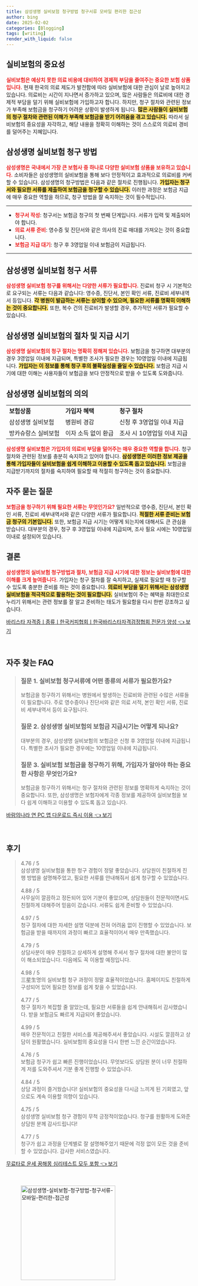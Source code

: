 ```yaml
---
title: 삼성생명 실비보험 청구방법 청구서류 모바일 편리한 접근성
author: bing
date: 2025-02-02
categories: [Blogging]
tags: [writing]
render_with_liquid: false
---
```



<h2 id='실비보험의 중요성'>실비보험의 중요성</h2>

<p><b><span style="color: #ee2323;">실비보험은 예상치 못한 의료 비용에 대비하여 경제적 부담을 줄여주는 중요한 보험 상품입니다.</span></b> 현재 한국의 의료 제도가 발전함에 따라 실비보험에 대한 관심이 날로 높아지고 있습니다. 의료비는 시간이 지나면서 증가하고 있으며, 많은 사람들은 의료비에 대한 경제적 부담을 덜기 위해 실비보험에 가입하고자 합니다. 하지만, 청구 절차와 관련된 정보가 부족해 보험금을 청구하기 어려운 상황이 발생하게 됩니다. <b><span style="background-color: #ffe066;">많은 사람들이 실비보험의 청구 절차와 관련된 이해가 부족해 보험금을 받기 어려움을 겪고 있습니다.</span></b> 따라서 실비보험의 중요성을 자각하고, 해당 내용을 정확히 이해하는 것이 스스로의 의료비 경비를 덜어주는 지혜입니다.</p>

<h2 id='삼성생명 실비보험 청구 방법'>삼성생명 실비보험 청구 방법</h2>

<p><b><span style="color: #ee2323;">삼성생명은 국내에서 가장 큰 보험사 중 하나로 다양한 실비보험 상품을 보유하고 있습니다.</span></b> 소비자들은 삼성생명의 실비보험을 통해 보다 안정적이고 효과적으로 의료비를 커버할 수 있습니다. 삼성생명의 청구방법은 다음과 같은 절차로 진행됩니다. <b><span style="background-color: #ffe066;">가입자는 청구서와 필요한 서류를 제출하여 보험금을 청구할 수 있습니다.</span></b> 이러한 과정은 보험금 지급에 매우 중요한 역할을 하므로, 청구 방법을 잘 숙지하는 것이 필수적입니다.</p>

<hr />

<ul>
    <li><b><span style="color: #ee2323;">청구서 작성</span></b>: 청구서는 보험금 청구의 첫 번째 단계입니다. 서류가 입력 및 제출되어야 합니다.</li>
    <li><b><span style="color: #ee2323;">의료 서류 준비</span></b>: 영수증 및 진단서와 같은 의사의 진료 매대를 가져오는 것이 중요합니다.</li>
    <li><b><span style="color: #ee2323;">보험금 지급 대기</span></b>: 청구 후 3영업일 이내 보험금이 지급됩니다.</li>
</ul>

<hr />

<h2 id='삼성생명 실비보험 청구 서류'>삼성생명 실비보험 청구 서류</h2>

<p><b><span style="color: #ee2323;">삼성생명 실비보험 청구를 위해서는 다양한 서류가 필요합니다.</span></b> 진료비 청구 시 기본적으로 요구되는 서류는 다음과 같습니다: 영수증, 진단서, 본인 확인 서류, 진료비 세부내역서 등입니다. <b><span style="background-color: #ffe066;">각 병원이 발급하는 서류는 상이할 수 있으며, 필요한 서류를 명확히 이해하는 것이 중요합니다.</span></b> 또한, 복수 건의 진료비가 발생할 경우, 추가적인 서류가 필요할 수 있습니다.</p>

<h2 id='삼성생명 실비보험의 절차 및 지급 시기'>삼성생명 실비보험의 절차 및 지급 시기</h2>

<p><b><span style="color: #ee2323;">삼성생명 실비보험의 청구 절차는 명확히 정해져 있습니다.</span></b> 보험금을 청구하면 대부분의 경우 3영업일 이내에 지급되며, 특별한 조사가 필요한 경우는 10영업일 이내에 지급됩니다. <b><span style="background-color: #ffe066;">가입자는 이 정보를 통해 청구 후의 불확실성을 줄일 수 있습니다.</span></b> 보험금 지급 시기에 대한 이해는 사용자들이 보험금을 보다 안정적으로 받을 수 있도록 도와줍니다.</p>

<h2 id='삼성생명 실비보험의 의의'>삼성생명 실비보험의 의의</h2>

<table>
    <tr>
        <td><b>보험상품</b></td>
        <td><b>가입자 혜택</b></td>
        <td><b>청구 절차</b></td>
    </tr>
    <tr>
        <td>삼성생명 실비보험</td>
        <td>병원비 경감</td>
        <td>신청 후 3영업일 이내 지급</td>
    </tr>
    <tr>
        <td>방카슈랑스 실비보험</td>
        <td>이자 소득 없이 환급</td>
        <td>조사 시 10영업일 이내 지급</td>
    </tr>
</table>

<p><b><span style="color: #ee2323;">삼성생명 실비보험은 가입자의 의료비 부담을 덜어주는 매우 중요한 역할을 합니다.</span></b> 청구 절차와 관련된 정보를 충분히 숙지하고 있어야 합니다. <b><span style="background-color: #ffe066;">삼성생명은 이러한 정보 제공을 통해 가입자들이 실비보험을 쉽게 이해하고 이용할 수 있도록 돕고 있습니다.</span></b> 보험금을 지급받기까지의 절차를 숙지하여 필요할 때 적절히 청구하는 것이 중요합니다.</p>

<h2 id='자주 묻는 질문'>자주 묻는 질문</h2>

<p><b><span style="color: #ee2323;">보험금을 청구하기 위해 필요한 서류는 무엇인가요?</span></b> 일반적으로 영수증, 진단서, 본인 확인 서류, 진료비 세부내역서와 같은 다양한 서류가 필요합니다. <b><span style="background-color: #ffe066;">적절한 서류 준비는 보험금 청구의 기본입니다.</span></b> 또한, 보험금 지급 시기는 어떻게 되는지에 대해서도 큰 관심을 받습니다. 대부분의 경우, 청구 후 3영업일 이내에 지급되며, 조사 필요 시에는 10영업일 이내로 설정되어 있습니다.</p>

<h2 id='결론'>결론</h2>

<p><b><span style="color: #ee2323;">삼성생명의 실비보험 청구방법과 절차, 보험금 지급 시기에 대한 정보는 실비보험에 대한 이해를 크게 높여줍니다.</span></b> 가입자는 청구 절차를 잘 숙지하고, 실제로 필요할 때 청구할 수 있도록 충분한 준비를 하는 것이 중요합니다. <b><span style="background-color: #ffe066;">의료비 부담을 덜기 위해서는 삼성생명 실비보험을 적극적으로 활용하는 것이 필요합니다.</span></b> 실비보험이 주는 혜택을 최대한으로 누리기 위해서는 관련 정보를 잘 알고 준비하는 태도가 필요함을 다시 한번 강조하고 싶습니다.</p>


<p><a class="click-button" title="바리스타 자격증ㅣ종류ㅣ한국커피협회ㅣ한국바리스타자격검정협회 전문가 양성" href="https://adkhouse.github.io/posts/%EB%B0%94%EB%A6%AC%EC%8A%A4%ED%83%80-%EC%9E%90%EA%B2%A9%EC%A6%9D%E3%85%A3%EC%A2%85%EB%A5%98%E3%85%A3%ED%95%9C%EA%B5%AD%EC%BB%A4%ED%94%BC%ED%98%91%ED%9A%8C%E3%85%A3%ED%95%9C%EA%B5%AD%EB%B0%94%EB%A6%AC%EC%8A%A4%ED%83%80%EC%9E%90%EA%B2%A9%EA%B2%80%EC%A0%95%ED%98%91%ED%9A%8C-%EC%A0%84%EB%AC%B8%EA%B0%80-%EC%96%91%EC%84%B1/" rel="dofollow">바리스타 자격증ㅣ종류ㅣ한국커피협회ㅣ한국바리스타자격검정협회 전문가 양성 👈 보기</a></p><br>
<h2 id='자주_찾는_FAQ'>자주 찾는 FAQ</h2>
<div itemscope="" itemtype="https://schema.org/FAQPage"> 
<blockquote> 
<div itemscope="" itemprop="mainEntity" itemtype="https://schema.org/Question"> 
<h3 itemprop="name">질문 1. 실비보험 청구서류에 어떤 종류의 서류가 필요한가요?</h3> 
<div itemscope="" itemprop="acceptedAnswer" itemtype="https://schema.org/Answer"> 
<span itemprop="text"> 
<p>보험금을 청구하기 위해서는 병원에서 발생하는 진료비와 관련된 수많은 서류들이 필요합니다. 주로 영수증이나 진단서와 같은 의료 서적, 본인 확인 서류, 진료비 세부내역서 등이 요구됩니다.</p> 
</span> 
</div> 
</div> 

<div itemscope="" itemprop="mainEntity" itemtype="https://schema.org/Question"> 
<h3 itemprop="name">질문 2. 삼성생명 실비보험의 보험금 지급시기는 어떻게 되나요?</h3> 
<div itemscope="" itemprop="acceptedAnswer" itemtype="https://schema.org/Answer"> 
<span itemprop="text"> 
<p>대부분의 경우, 삼성생명 실비보험의 보험금은 신청 후 3영업일 이내에 지급됩니다. 특별한 조사가 필요한 경우에는 10영업일 이내에 지급됩니다.</p> 
</span> 
</div> 
</div> 

<div itemscope="" itemprop="mainEntity" itemtype="https://schema.org/Question"> 
<h3 itemprop="name">질문 3. 실비보험 보험금을 청구하기 위해, 가입자가 알아야 하는 중요한 사항은 무엇인가요?</h3> 
<div itemscope="" itemprop="acceptedAnswer" itemtype="https://schema.org/Answer"> 
<span itemprop="text"> 
<p>보험금을 청구하기 위해서는 청구 절차와 관련된 정보를 명확하게 숙지하는 것이 중요합니다. 또한, 삼성생명은 보험자에게 각종 정보를 제공하여 실비보험을 보다 쉽게 이해하고 이용할 수 있도록 돕고 있습니다.</p> 
</span> 
</div> 
</div> 
</blockquote> 
</div>
<p><a class="click-button" title="바람의나라 연 PC 앱 다운로드 즉시 이용" href="https://adkhouse.github.io/posts/%EB%B0%94%EB%9E%8C%EC%9D%98%EB%82%98%EB%9D%BC-%EC%97%B0-PC-%EC%95%B1-%EB%8B%A4%EC%9A%B4%EB%A1%9C%EB%93%9C-%EC%A6%89%EC%8B%9C-%EC%9D%B4%EC%9A%A9/" rel="dofollow">바람의나라 연 PC 앱 다운로드 즉시 이용 👈 보기</a></p><br>
<h2 id='후기'>후기</h2>
<div itemscope itemtype="https://schema.org/Product">
  <blockquote>
  <div itemprop="review" itemscope itemtype="https://schema.org/Review">
      <div itemprop="reviewRating" itemscope itemtype="https://schema.org/Rating"> <span itemprop="ratingValue">4.76</span> / <span itemprop="bestRating">5</span> </div>
      <span itemprop="reviewBody">삼성생명 실비보험을 통한 청구 경험이 정말 좋았습니다. 상담원이 친절하게 진행 방법을 설명해주었고, 필요한 서류를 안내해줘서 쉽게 청구할 수 있었습니다.</span>
  </div>
  <br>
  <div itemprop="review" itemscope itemtype="https://schema.org/Review">
      <div itemprop="reviewRating" itemscope itemtype="https://schema.org/Rating"> <span itemprop="ratingValue">4.88</span> / <span itemprop="bestRating">5</span> </div>
      <span itemprop="reviewBody">사무실이 깔끔하고 정돈되어 있어 기분이 좋았으며, 상담원들이 전문적이면서도 친절하게 대해주어 믿음이 갔습니다. 서류도 쉽게 준비할 수 있었습니다.</span>
  </div>
  <br>
  <div itemprop="review" itemscope itemtype="https://schema.org/Review">
      <div itemprop="reviewRating" itemscope itemtype="https://schema.org/Rating"> <span itemprop="ratingValue">4.97</span> / <span itemprop="bestRating">5</span> </div>
      <span itemprop="reviewBody">청구 절차에 대한 자세한 설명 덕분에 전혀 어려움 없이 진행할 수 있었습니다. 보험금을 받을 때까지의 과정이 빠르고 효율적이어서 매우 만족했습니다.</span>
  </div>
  <br>
  <div itemprop="review" itemscope itemtype="https://schema.org/Review">
      <div itemprop="reviewRating" itemscope itemtype="https://schema.org/Rating"> <span itemprop="ratingValue">4.79</span> / <span itemprop="bestRating">5</span> </div>
      <span itemprop="reviewBody">상담사분이 매우 친절하고 상세하게 설명해 주셔서 청구 절차에 대한 불안이 많이 해소되었습니다. 다음에도 꼭 이용할 예정입니다.</span>
  </div>
  <br>
  <div itemprop="review" itemscope itemtype="https://schema.org/Review">
      <div itemprop="reviewRating" itemscope itemtype="https://schema.org/Rating"> <span itemprop="ratingValue">4.98</span> / <span itemprop="bestRating">5</span> </div>
      <span itemprop="reviewBody">三星生명의 실비보험 청구 과정이 정말 효율적이었습니다. 홈페이지도 친절하게 구성되어 있어 필요한 정보를 쉽게 찾을 수 있었습니다.</span>
  </div>
  <br>
  <div itemprop="review" itemscope itemtype="https://schema.org/Review">
      <div itemprop="reviewRating" itemscope itemtype="https://schema.org/Rating"> <span itemprop="ratingValue">4.77</span> / <span itemprop="bestRating">5</span> </div>
      <span itemprop="reviewBody">청구 절차가 복잡할 줄 알았는데, 필요한 서류들을 쉽게 안내해줘서 감사했습니다. 받을 보험금도 빠르게 지급되어 좋았습니다.</span>
  </div>
  <br>
  <div itemprop="review" itemscope itemtype="https://schema.org/Review">
      <div itemprop="reviewRating" itemscope itemtype="https://schema.org/Rating"> <span itemprop="ratingValue">4.99</span> / <span itemprop="bestRating">5</span> </div>
      <span itemprop="reviewBody">매우 전문적이고 친절한 서비스를 제공해주셔서 좋았습니다. 시설도 깔끔하고 상담이 원활했습니다. 실비보험의 중요성을 다시 한번 느낀 순간이었습니다.</span>
  </div>
  <br>
  <div itemprop="review" itemscope itemtype="https://schema.org/Review">
      <div itemprop="reviewRating" itemscope itemtype="https://schema.org/Rating"> <span itemprop="ratingValue">4.76</span> / <span itemprop="bestRating">5</span> </div>
      <span itemprop="reviewBody">보험금 청구가 쉽고 빠른 진행이었습니다. 무엇보다도 상담원 분이 너무 친절하게 저를 도와주셔서 기분 좋게 진행할 수 있었습니다.</span>
  </div>
  <br>
  <div itemprop="review" itemscope itemtype="https://schema.org/Review">
      <div itemprop="reviewRating" itemscope itemtype="https://schema.org/Rating"> <span itemprop="ratingValue">4.84</span> / <span itemprop="bestRating">5</span> </div>
      <span itemprop="reviewBody">상담 과정이 즐거웠습니다! 실비보험의 중요성을 다시금 느끼게 된 기회였고, 앞으로도 계속 이용할 의향이 있습니다.</span>
  </div>
  <br>
  <div itemprop="review" itemscope itemtype="https://schema.org/Review">
      <div itemprop="reviewRating" itemscope itemtype="https://schema.org/Rating"> <span itemprop="ratingValue">4.75</span> / <span itemprop="bestRating">5</span> </div>
      <span itemprop="reviewBody">삼성생명 실비보험 청구 경험이 무척 긍정적이었습니다. 청구를 원활하게 도와준 상담원 분께 감사드립니다!</span>
  </div>
  <br>
  <div itemprop="review" itemscope itemtype="https://schema.org/Review">
      <div itemprop="reviewRating" itemscope itemtype="https://schema.org/Rating"> <span itemprop="ratingValue">4.77</span> / <span itemprop="bestRating">5</span> </div>
      <span itemprop="reviewBody">청구가 쉽고 과정을 단계별로 잘 설명해주었기 때문에 걱정 없이 모든 것을 준비할 수 있었습니다. 감사한 서비스였습니다.</span>
  </div>
  </blockquote>
</div>
<p><a class="click-button" title="무료타로 운세 꿈해몽 심리테스트 모두 포함" href="https://adkhouse.github.io/posts/%EB%AC%B4%EB%A3%8C%ED%83%80%EB%A1%9C-%EC%9A%B4%EC%84%B8-%EA%BF%88%ED%95%B4%EB%AA%BD-%EC%8B%AC%EB%A6%AC%ED%85%8C%EC%8A%A4%ED%8A%B8-%EB%AA%A8%EB%91%90-%ED%8F%AC%ED%95%A8/" rel="dofollow">무료타로 운세 꿈해몽 심리테스트 모두 포함 👈 보기</a></p><br>
<figure class="image"><img src="https://adkhouse.github.io/assets/img/thumbnail/삼성생명-실비보험-청구방법-청구서류-모바일-편리한-접근성.webp" alt="삼성생명-실비보험-청구방법-청구서류-모바일-편리한-접근성" width="256" height="256"></figure>